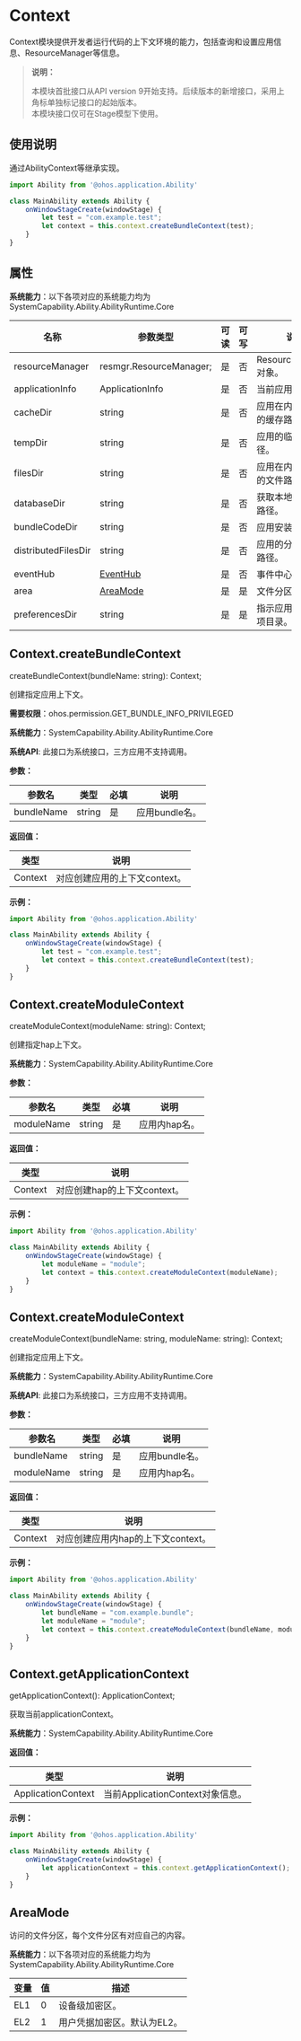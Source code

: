 # Context

Context模块提供开发者运行代码的上下文环境的能力，包括查询和设置应用信息、ResourceManager等信息。

> **说明：**
> 
> 本模块首批接口从API version 9开始支持。后续版本的新增接口，采用上角标单独标记接口的起始版本。  
> 本模块接口仅可在Stage模型下使用。

## 使用说明

通过AbilityContext等继承实现。

```js
import Ability from '@ohos.application.Ability'

class MainAbility extends Ability {
    onWindowStageCreate(windowStage) {
        let test = "com.example.test";
        let context = this.context.createBundleContext(test);
    }
}
```

## 属性

**系统能力**：以下各项对应的系统能力均为SystemCapability.Ability.AbilityRuntime.Core

| 名称 | 参数类型 | 可读 | 可写 | 说明 |
| -------- | -------- | -------- | -------- | -------- |
| resourceManager | resmgr.ResourceManager; | 是 | 否 | ResourceManager对象。 |
| applicationInfo | ApplicationInfo | 是 | 否 | 当前应用信息。 |
| cacheDir | string | 是 | 否 | 应用在内部存储上的缓存路径。 |
| tempDir | string | 是 | 否 | 应用的临时文件路径。 |
| filesDir | string | 是 | 否 | 应用在内部存储上的文件路径。 |
| databaseDir | string | 是 | 否 | 获取本地数据存储路径。 |
| bundleCodeDir | string | 是 | 否 | 应用安装路径。 |
| distributedFilesDir | string | 是 | 否 | 应用的分布式文件路径。 |
| eventHub | [EventHub](js-apis-eventhub.md) | 是 | 否 | 事件中心信息。|
| area | [AreaMode](#areamode) | 是 | 是 | 文件分区。|
| preferencesDir | string | 是 | 是 | 指示应用程序首选项目录。|

## Context.createBundleContext

createBundleContext(bundleName: string): Context;

创建指定应用上下文。

**需要权限**：ohos.permission.GET_BUNDLE_INFO_PRIVILEGED

**系统能力**：SystemCapability.Ability.AbilityRuntime.Core

**系统API**: 此接口为系统接口，三方应用不支持调用。

**参数：**

  | 参数名 | 类型 | 必填 | 说明 |
  | -------- | -------- | -------- | -------- |
  | bundleName | string | 是 | 应用bundle名。 |

**返回值：**

  | 类型 | 说明 |
  | -------- | -------- |
  | Context | 对应创建应用的上下文context。 |

**示例：**

```js
import Ability from '@ohos.application.Ability'

class MainAbility extends Ability {
    onWindowStageCreate(windowStage) {
        let test = "com.example.test";
        let context = this.context.createBundleContext(test);
    }
}
```


## Context.createModuleContext

createModuleContext(moduleName: string): Context;

创建指定hap上下文。

**系统能力**：SystemCapability.Ability.AbilityRuntime.Core

**参数：**

  | 参数名 | 类型 | 必填 | 说明 |
  | -------- | -------- | -------- | -------- |
  | moduleName | string | 是 | 应用内hap名。 |

**返回值：**

  | 类型 | 说明 |
  | -------- | -------- |
  | Context | 对应创建hap的上下文context。 |

**示例：**

```js
import Ability from '@ohos.application.Ability'

class MainAbility extends Ability {
    onWindowStageCreate(windowStage) {
        let moduleName = "module";
        let context = this.context.createModuleContext(moduleName);
    }
}
```


## Context.createModuleContext

createModuleContext(bundleName: string, moduleName: string): Context;

创建指定应用上下文。

**系统能力**：SystemCapability.Ability.AbilityRuntime.Core

**系统API**: 此接口为系统接口，三方应用不支持调用。

**参数：**

  | 参数名 | 类型 | 必填 | 说明 |
  | -------- | -------- | -------- | -------- |
  | bundleName | string | 是 | 应用bundle名。 |
  | moduleName | string | 是 | 应用内hap名。 |

**返回值：**

  | 类型 | 说明 |
  | -------- | -------- |
  | Context | 对应创建应用内hap的上下文context。 |

**示例：**

```js
import Ability from '@ohos.application.Ability'

class MainAbility extends Ability {
    onWindowStageCreate(windowStage) {
        let bundleName = "com.example.bundle";
        let moduleName = "module";
        let context = this.context.createModuleContext(bundleName, moduleName);
    }
}
```

## Context.getApplicationContext

getApplicationContext(): ApplicationContext;

获取当前applicationContext。

**系统能力**：SystemCapability.Ability.AbilityRuntime.Core

**返回值：**

| 类型 | 说明 |
| -------- | -------- |
| ApplicationContext | 当前ApplicationContext对象信息。 |

**示例：**

```js
import Ability from '@ohos.application.Ability'

class MainAbility extends Ability {
    onWindowStageCreate(windowStage) {
        let applicationContext = this.context.getApplicationContext();
    }
}
```


## AreaMode

访问的文件分区，每个文件分区有对应自己的内容。

**系统能力**：以下各项对应的系统能力均为SystemCapability.Ability.AbilityRuntime.Core

| 变量            | 值    | 描述            |
| --------------- | ---- | --------------- |
| EL1             | 0    | 设备级加密区。   |
| EL2             | 1    | 用户凭据加密区。默认为EL2。 |
